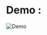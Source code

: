 
# Demo : 

![Demo](https://github.com/Prathyusha-Guduru/Data/blob/master/Facial%20Landmarking.gif)
